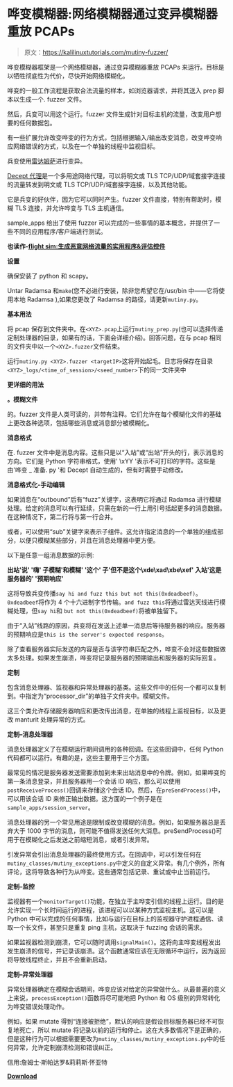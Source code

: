# 哗变模糊器:网络模糊器通过变异模糊器重放 PCAPs

> 原文：<https://kalilinuxtutorials.com/mutiny-fuzzer/>

哗变模糊器框架是一个网络模糊器，通过变异模糊器重放 PCAPs 来运行。目标是以牺牲彻底性为代价，尽快开始网络模糊化。

哗变的一般工作流程是获取合法流量的样本，如浏览器请求，并将其送入 prep 脚本以生成一个. fuzzer 文件。

然后，兵变可以用这个运行。fuzzer 文件生成针对目标主机的流量，改变用户想要的任何数据包。

有一些扩展允许改变哗变的行为方式，包括根据输入/输出改变消息，改变哗变响应网络错误的方式，以及在一个单独的线程中监视目标。

兵变使用[雷达姆萨](https://github.com/aoh/radamsa)进行变异。

[Decept 代理](https://github.com/Cisco-Talos/Decept)是一个多用途网络代理，可以将明文或 TLS TCP/UDP/域套接字连接的流量转发到明文或 TLS TCP/UDP/域套接字连接，以及其他功能。

它是兵变的好伙伴，因为它可以同时产生。fuzzer 文件直接，特别有帮助时，模糊 TLS 连接，并允许哗变与 TLS 主机通信。

sample_apps 给出了使用 fuzzer 可以完成的一些事情的基本概念，并提供了一些不同的应用程序/客户端进行测试。

**也读作-[flight sim:生成恶意网络流量的实用程序&评估控件](https://kalilinuxtutorials.com/flightsim-malicious-network-traffic/)**

**设置**

确保安装了 python 和 scapy。

Untar Radamsa 和`make`(您不必进行安装，除非您希望它在/usr/bin 中——它将使用本地 Radamsa ),如果您更改了 Radamsa 的路径，请更新`mutiny.py`。

**基本用法**

将 pcap 保存到文件夹中。在`<XYZ>.pcap`上运行`mutiny_prep.py`(也可以选择传递定制处理器的目录，如果有的话，下面会详细介绍)。回答问题，在与 pcap 相同的文件夹中以一个`<XYZ>.fuzzer`文件结束。

运行`mutiny.py <XYZ>.fuzzer <targetIP>`这将开始起毛。日志将保存在目录`<XYZ>_logs/<time_of_session>/<seed_number>`下的同一文件夹中

**更详细的用法**

**。模糊文件**

的。fuzzer 文件是人类可读的，并带有注释。它们允许在每个模糊化文件的基础上更改各种选项，包括哪些消息或消息部分被模糊化。

**消息格式**

在. fuzzer 文件中是消息内容。这些只是以“入站”或“出站”开头的行，表示消息的方向。它们是 Python 字符串格式，使用' \xYY '表示不可打印的字符。这些是由'哗变 _ 准备. py '和 Decept 自动生成的，但有时需要手动修改。

**消息格式化-手动编辑**

如果消息在“outbound”后有“fuzz”关键字，这表明它将通过 Radamsa 进行模糊处理。给定的消息可以有行延续，只需在新的一行上用引号括起更多的消息数据。在这种情况下，第二行将与第一行合并。

或者，可以使用“sub”关键字来表示子组件。这允许指定消息的一个单独的组成部分，以便只模糊某些部分，并且在消息处理器中更方便。

以下是任意一组消息数据的示例:

**出站'说'
'嗨'
子模糊'和模糊'
'这个'
子'但不是这个\xde\xad\xbe\xef'
入站'这是服务器的'
'预期响应'**

这将导致兵变传播`say hi and fuzz this but not this(0xdeadbeef)`。`0xdeadbeef`将作为 4 个十六进制字节传输。`and fuzz this`将通过雷达天线进行模糊处理，但`say hi`和 `but not this(0xdeadbeef)`将被单独留下。

由于“入站”线路的原因，兵变将在发送上述单一消息后等待服务器的响应。服务器的预期响应是`this is the server's expected response`。

除了查看服务器实际发送的内容是否与该字符串匹配之外，哗变不会对这些数据做太多处理。如果发生崩溃，哗变将记录服务器的预期输出和服务器的实际回复。

**定制**

包含消息处理器、监视器和异常处理器的基类。这些文件中的任何一个都可以复制到。中指定为“processor_dir”的单独子文件夹中。模糊文件。

这三个类允许存储服务器响应和更改传出消息，在单独的线程上监视目标，以及更改 manturit 处理异常的方式。

**定制–消息处理器**

消息处理器定义了在模糊运行期间调用的各种回调。在这些回调中，任何 Python 代码都可以运行。有趣的是，这些主要用于三个方面。

最常见的情况是服务器发送需要添加到未来出站消息中的令牌。例如，如果哗变的第一条消息登录，并且服务器用一个会话 ID 响应，那么可以使用`postReceiveProcess()`回调来存储这个会话 ID。然后，在`preSendProcess()`中，可以用该会话 ID 来修正输出数据。这方面的一个例子是在`sample_apps/session_server`。

消息处理器的另一个常见用途是限制或改变模糊的消息。例如，如果服务器总是丢弃大于 1000 字节的消息，则可能不值得发送任何大消息。preSendProcess()可用于在模糊化之后发送之前缩短消息，或者引发异常。

引发异常会引出消息处理器的最终使用方式。在回调中，可以引发任何在`mutiny_classes/mutiny_exceptions.py`中定义的自定义异常。有几个例外，所有评论，这将导致各种行为从哗变。这些通常包括记录、重试或中止当前运行。

**定制–监控**

监视器有一个`monitorTarget()`功能，在独立于主哗变引信的线程上运行。目的是允许实现一个长时间运行的进程，该进程可以以某种方式监视主机。这可以是 Python 中可以完成的任何事情，比如与运行在目标上的监视器守护进程通信、读取一个长文件，甚至只是重复 ping 主机，这取决于 fuzzing 会话的需求。

如果监视器检测到崩溃，它可以随时调用`signalMain()`。这将向主哗变线程发出发生崩溃的信号，并记录该崩溃。这个函数通常应该在无限循环中运行，因为返回将导致线程终止，并且不会重新启动。

**定制–异常处理器**

异常处理器确定在模糊会话期间，哗变应该对给定的异常做什么。从最普遍的意义上来说，`processException()`函数将尽可能地把 Python 和 OS 级别的异常转化为哗变错误处理动作。

例如，如果 mutate 得到“连接被拒绝”，默认的响应是假设目标服务器已经不可恢复地死亡，所以 mutate 将记录以前的运行和停止。这在大多数情况下是正确的，但是这种行为可以根据需要更改为`mutiny_classes/mutiny_exceptions.py`中的任何异常，允许定制崩溃检测和错误纠正。

信用:詹姆士·斯帕达罗&莉莉斯·怀亚特

[**Download**](https://github.com/cisco-talos/mutiny-fuzzer)